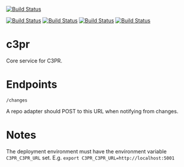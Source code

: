 [![Build Status](https://travis-ci.org/c3pr/c3pr-brain.svg?branch=master)](https://travis-ci.org/c3pr/c3pr-brain)

[![Build Status](https://travis-ci.org/c3pr/c3pr.svg?branch=master)](https://travis-ci.org/c3pr/c3pr)
[![Build Status](https://travis-ci.org/c3pr/c3pr-repo-github.svg?branch=master)](https://travis-ci.org/c3pr/c3pr-repo-github)
[![Build Status](https://travis-ci.org/c3pr/c3pr-agent.svg?branch=master)](https://travis-ci.org/c3pr/c3pr-agent)
[![Build Status](https://travis-ci.org/c3pr/node-git-client.svg?branch=master)](https://travis-ci.org/c3pr/node-git-client)

# c3pr

Core service for C3PR.

# Endpoints

    /changes
    
A repo adapter should POST to this URL when notifying from changes.

# Notes

The deployment environment must have the environment variable `C3PR_C3PR_URL` set.
E.g. `export C3PR_C3PR_URL=http://localhost:5001`